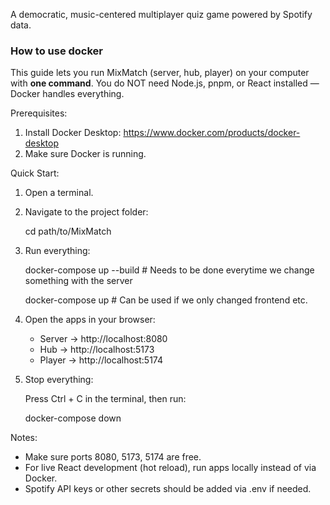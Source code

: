 A democratic, music-centered multiplayer quiz game powered by Spotify data.

### How to use docker
This guide lets you run MixMatch (server, hub, player) on your computer with **one command**. You do NOT need Node.js, pnpm, or React installed — Docker handles everything.

Prerequisites:
1. Install Docker Desktop: https://www.docker.com/products/docker-desktop
2. Make sure Docker is running.

Quick Start:

1. Open a terminal.
2. Navigate to the project folder:

   cd path/to/MixMatch

3. Run everything:

   docker-compose up --build # Needs to be done everytime we change something with the server

   docker-compose up # Can be used if we only changed frontend etc.

5. Open the apps in your browser:

   - Server → http://localhost:8080
   - Hub → http://localhost:5173
   - Player → http://localhost:5174

6. Stop everything:

   Press Ctrl + C in the terminal, then run:

   docker-compose down

Notes:
- Make sure ports 8080, 5173, 5174 are free.
- For live React development (hot reload), run apps locally instead of via Docker.
- Spotify API keys or other secrets should be added via .env if needed.
